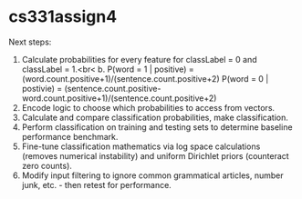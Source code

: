 # cs331assign4
Next steps:<br>
1. Calculate probabilities for every feature for classLabel = 0 and classLabel = 1.<br<
    b.
       P(word = 1 | positive) =
          (word.count.positive+1)/(sentence.count.positive+2)
       P(word = 0 | postivie) =
          (sentence.count.positive-word.count.positive+1)/(sentence.count.positive+2)
2. Encode logic to choose which probabilities to access from vectors.
3. Calculate and compare classification probabilities, make classification.
4. Perform classification on training and testing sets to determine baseline performance benchmark.
5. Fine-tune classification mathematics via log space calculations (removes numerical instability) and uniform Dirichlet priors (counteract zero counts).
6. Modify input filtering to ignore common grammatical articles, number junk, etc. - then retest for performance.
